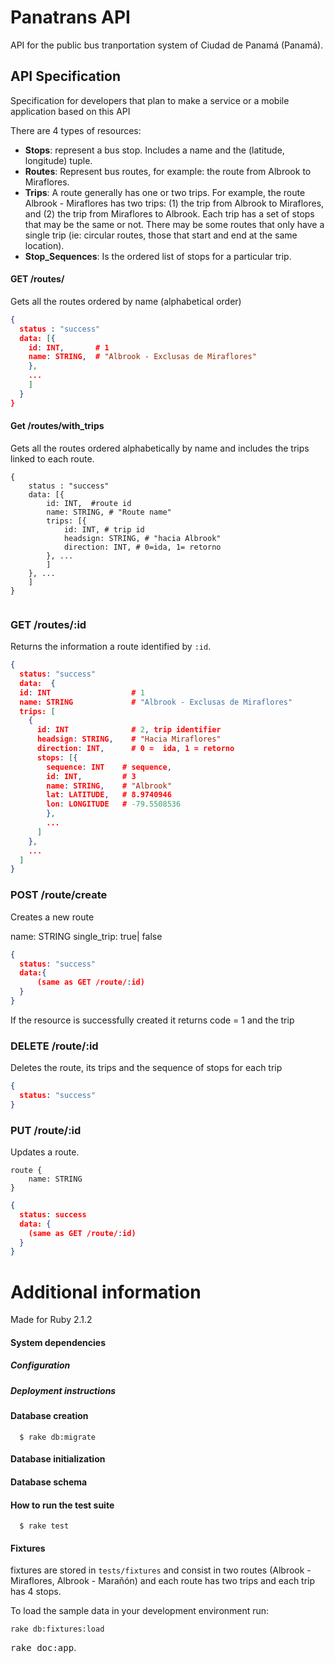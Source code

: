 # Panatrans API

API for the public bus tranportation system of Ciudad de Panamá (Panamá).



## API Specification 
Specification for developers that plan to make a service or a mobile application based on this API

There are 4 types of resources:

* __Stops__: represent a bus stop. Includes a name and the (latitude, longitude) tuple.
* __Routes__: Represent bus routes, for example: the route from Albrook to Miraflores.
* __Trips__: A route generally has one or two trips. For example, the route Albrook - Miraflores has two trips: (1) the trip from Albrook to Miraflores, and (2) the trip from Miraflores to Albrook. Each trip has a set of stops that may be the same or not. There may be some routes that only have a single trip (ie: circular routes, those that start and end at the same location). 
* __Stop_Sequences__: Is the ordered list of stops for a particular trip. 


#### GET /routes/
Gets all the routes ordered by name (alphabetical order)


```json 
{
  status : "success"
  data: [{ 
    id: INT,       # 1
    name: STRING,  # "Albrook - Exclusas de Miraflores"
    },
    ...
    ]
  }
}
``` 

#### Get /routes/with_trips
Gets all the routes ordered alphabetically by name and includes the trips linked to each route.

```
{
	status : "success"
	data: [{
		id: INT,  #route id
		name: STRING, # "Route name"
		trips: [{
			id: INT, # trip id
			headsign: STRING, # "hacia Albrook"
			direction: INT, # 0=ida, 1= retorno
		}, ...
		]
	}, ...
	]	
}
			
```

### GET /routes/:id
Returns the information a route identified by `:id`.

```json
{
  status: "success"
  data:  {
  id: INT                  # 1
  name: STRING             # "Albrook - Exclusas de Miraflores" 
  trips: [
    {
      id: INT              # 2, trip identifier
      headsign: STRING,    # "Hacia Miraflores"
      direction: INT,      # 0 =  ida, 1 = retorno
      stops: [{
        sequence: INT    # sequence,
        id: INT,         # 3 
        name: STRING,    # "Albrook"
        lat: LATITUDE,   # 8.9740946
        lon: LONGITUDE   # -79.5508536
        },
        ...
      ]
    },
    ...
  ]
}
```  

### POST /route/create
Creates a new route

name: STRING
single_trip: true| false


```json
{
  status: "success"
  data:{  
      (same as GET /route/:id)
  }
}
```

If the resource is successfully created it returns code = 1 and the trip 

### DELETE /route/:id
Deletes the route, its trips and the sequence of stops for each trip

```json
{
  status: "success"
}
``` 



### PUT /route/:id
Updates a route.

```
route {
	name: STRING
}
```

```json
{
  status: success
  data: {
  	(same as GET /route/:id)
  }
}
``` 



# Additional information

Made for Ruby 2.1.2

#### System dependencies

##### Configuration

##### Deployment instructions

#### Database creation

```
  $ rake db:migrate
``` 
#### Database initialization


#### Database schema



#### How to run the test suite

```
  $ rake test
```

#### Fixtures

 fixtures are stored in `tests/fixtures` and consist in two routes (Albrook - Miraflores, Albrook - Marañón) and each route has two trips and each trip has 4 stops.


 

To load the sample data in your development environment run:

```
rake db:fixtures:load
```


<tt>rake doc:app</tt>.

